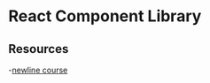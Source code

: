 # React Component Library

<!-- toc -->

## Resources

-[newline course](https://www.newline.co/courses/newline-guide-to-building-a-company-component-library)
